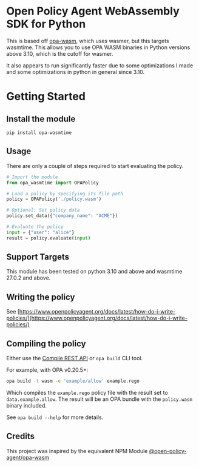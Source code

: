 # Open Policy Agent WebAssembly SDK for Python

This is based off [opa-wasm](https://pypi.org/project/opa-wasm/), which uses wasmer, but this targets wasmtime. This allows you to use OPA WASM binaries in Python versions above 3.10, which is the cutoff for wasmer.

It also appears to run significantly faster due to some optimizations I made and some optimizations in python in general since 3.10.

# Getting Started

## Install the module

```
pip install opa-wasmtime
```

## Usage

There are only a couple of steps required to start evaluating the policy.

```python
# Import the module
from opa_wasmtime import OPAPolicy

# Load a policy by specifying its file path
policy = OPAPolicy('./policy.wasm')

# Optional: Set policy data
policy.set_data({"company_name": "ACME"})

# Evaluate the policy
input = {"user": "alice"}
result = policy.evaluate(input)
```

## Support Targets

This module has been tested on python 3.10 and above and wasmtime 27.0.2 and above.

## Writing the policy

See [https://www.openpolicyagent.org/docs/latest/how-do-i-write-policies/](https://www.openpolicyagent.org/docs/latest/how-do-i-write-policies/)

## Compiling the policy

Either use the [Compile REST API](https://www.openpolicyagent.org/docs/latest/rest-api/#compile-api) or `opa build` CLI tool.

For example, with OPA v0.20.5+:

```bash
opa build -t wasm -e 'example/allow' example.rego
```

Which compiles the `example.rego` policy file with the result set to
`data.example.allow`. The result will be an OPA bundle with the `policy.wasm`
binary included.

See `opa build --help` for more details.

## Credits

This project was inspired by the equivalent NPM Module [@open-policy-agent/opa-wasm](https://github.com/open-policy-agent/npm-opa-wasm)
